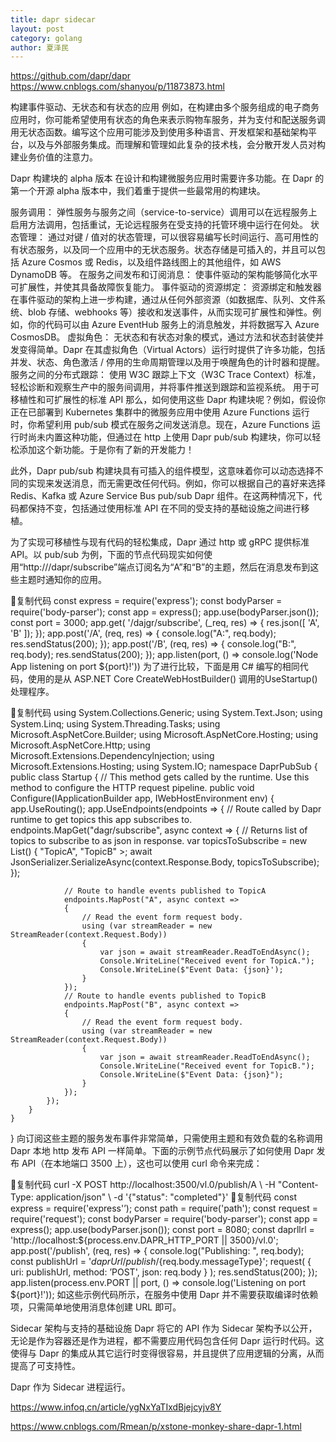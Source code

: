 ```yaml
---
title: dapr sidecar
layout: post
category: golang
author: 夏泽民
---
```

https://github.com/dapr/dapr
https://www.cnblogs.com/shanyou/p/11873873.html
<!-- more -->
构建事件驱动、无状态和有状态的应用
例如，在构建由多个服务组成的电子商务应用时，你可能希望使用有状态的角色来表示购物车服务，并为支付和配送服务调用无状态函数。编写这个应用可能涉及到使用多种语言、开发框架和基础架构平台，以及与外部服务集成。而理解和管理如此复杂的技术栈，会分散开发人员对构建业务价值的注意力。

Dapr 构建块的 alpha 版本
在设计和构建微服务应用时需要许多功能。在 Dapr 的第一个开源 alpha 版本中，我们着重于提供一些最常用的构建块。

服务调用： 弹性服务与服务之间（service-to-service）调用可以在远程服务上启用方法调用，包括重试，无论远程服务在受支持的托管环境中运行在何处。
状态管理： 通过对键 / 值对的状态管理，可以很容易编写长时间运行、高可用性的有状态服务，以及同一个应用中的无状态服务。状态存储是可插入的，并且可以包括 Azure Cosmos 或 Redis，以及组件路线图上的其他组件，如 AWS DynamoDB 等。
在服务之间发布和订阅消息： 使事件驱动的架构能够简化水平可扩展性，并使其具备故障恢复能力。
事件驱动的资源绑定： 资源绑定和触发器在事件驱动的架构上进一步构建，通过从任何外部资源（如数据库、队列、文件系统、blob 存储、webhooks 等）接收和发送事件，从而实现可扩展性和弹性。例如，你的代码可以由 Azure EventHub 服务上的消息触发，并将数据写入 Azure CosmosDB。
虚拟角色： 无状态和有状态对象的模式，通过方法和状态封装使并发变得简单。Dapr 在其虚拟角色（Virtual Actors）运行时提供了许多功能，包括并发、状态、角色激活 / 停用的生命周期管理以及用于唤醒角色的计时器和提醒。
服务之间的分布式跟踪： 使用 W3C 跟踪上下文（W3C Trace Context）标准，轻松诊断和观察生产中的服务间调用，并将事件推送到跟踪和监视系统。
用于可移植性和可扩展性的标准 API
那么，如何使用这些 Dapr 构建块呢？例如，假设你正在已部署到 Kubernetes 集群中的微服务应用中使用 Azure Functions 运行时，你希望利用 pub/sub 模式在服务之间发送消息。现在，Azure Functions 运行时尚未内置这种功能，但通过在 http 上使用 Dapr pub/sub 构建块，你可以轻松添加这个新功能。于是你有了新的开发能力！

此外，Dapr pub/sub 构建块具有可插入的组件模型，这意味着你可以动态选择不同的实现来发送消息，而无需更改任何代码。例如，你可以根据自己的喜好来选择 Redis、Kafka 或 Azure Service Bus pub/sub Dapr 组件。在这两种情况下，代码都保持不变，包括通过使用标准 API 在不同的受支持的基础设施之间进行移植。

为了实现可移植性与现有代码的轻松集成，Dapr 通过 http 或 gRPC 提供标准 API。以 pub/sub 为例，下面的节点代码现实如何使用“http://<myappaddress>/dapr/subscribe”端点订阅名为“A”和“B”的主题，然后在消息发布到这些主题时通知你的应用。

复制代码
const express = require('express');
const bodyParser = require('body-parser');
const app = express();
app.use(bodyParser.json());
const port = 3000;
app.get( '/dajgr/subscribe', (_req, res) => {
    res.json([
        'A',
        'B'
    ]);
});
app.post('/A', (req, res) => {
    console.log("A:", req.body);
    res.sendStatus(200);
});
app.post('/B', (req, res) => {
    console.log("B:", req.body);
    res.sendStatus(200);
});
app.listen(port, () => console.log('Node App listening on port ${port}!'))
为了进行比较，下面是用 C# 编写的相同代码，使用的是从 ASP.NET Core CreateWebHostBuilder() 调用的UseStartup() 处理程序。

复制代码
using System.Collections.Generic;
using System.Text.Json;
using System.Linq;
using System.Threading.Tasks;
using Microsoft.AspNetCore.Builder;
using Microsoft.AspNetCore.Hosting;
using Microsoft.AspNetCore.Http;
using Microsoft.Extensions.Dependencylnjection;
using Microsoft.Extensions.Hosting;
using System.IO;
namespace DaprPubSub
{
    public class Startup
    {
        // This method gets called by the runtime. Use this method to configure the HTTP request pipeline.
        public void Configure(IApplicationBuilder app, IWebHostEnvironment env)
        {
            app.UseRouting();
            app.UseEndpoints(endpoints =>
            {
                // Route called by Dapr runtime to get topics this app subscribes to.
                endpoints.MapGet("dagr/subscribe", async context =>
                {
                    // Returns list of topics to subscribe to as json in response.
                    var topicsToSubscribe = new List<string>() { "TopicA", "TopicB" >;
                    await JsonSerializer.SerializeAsync(context.Response.Body, topicsToSubscribe);
                });
                
                // Route to handle events published to TopicA
                endpoints.MapPost("A", async context =>
                {
                    // Read the event form request body.
                    using (var streamReader = new StreamReader(context.Request.Body))
                    {
                        var json = await streamReader.ReadToEndAsync();
                        Console.WriteLine("Received event for TopicA.");
                        Console.WriteLine($"Event Data: {json}');
                    }
                });
                // Route to handle events published to TopicB
                endpoints.MapPost("B", async context =>
                {
                    // Read the event form request body.
                    using (var streamReader = new StreamReader(context.Request.Body))
                    {
                        var json = await streamReader.ReadToEndAsync();
                        Console.WriteLine("Received event for TopicB.");
                        Console.WriteLine($"Event Data: {json}");
                    }
                });
            });
        }
    }
}
向订阅这些主题的服务发布事件非常简单，只需使用主题和有效负载的名称调用 Dapr 本地 http 发布 API 一样简单。下面的示例节点代码展示了如何使用 Dapr 发布 API（在本地端口 3500 上），这也可以使用 curl 命令来完成：

复制代码
curl -X POST http://localhost:3500/vl.0/publish/A \ -H "Content-Type: application/json" \ -d '{"status": "completed"}'
复制代码
const express = require('express'’);
const path = require('path');
const request = require('request');
const bodyParser = require('body-parser');
const app = express();
app.use(bodyParser.json());
const port = 8080;
const daprllrl = 'http://localhost:${process.env.DAPR_HTTP_PORT || 3500}/vl.0';
app.post('/publish', (req, res) => {
    console.log("Publishing: ", req.body);
    const publishUrl = '${daprUrl}/publish/${req.body.messageType}';
    request( { uri: publishUrl, method: ’POST', json: req.body } );
    res.sendStatus(200);
});
app.listen(process.env.PORT || port, () => console.log('Listening on port ${port}!'));
如这些示例代码所示，在服务中使用 Dapr 并不需要获取编译时依赖项，只需简单地使用消息体创建 URL 即可。

Sidecar 架构与支持的基础设施
Dapr 将它的 API 作为 Sidecar 架构予以公开，无论是作为容器还是作为进程，都不需要应用代码包含任何 Dapr 运行时代码。这使得与 Dapr 的集成从其它运行时变得很容易，并且提供了应用逻辑的分离，从而提高了可支持性。

Dapr 作为 Sidecar 进程运行。

https://www.infoq.cn/article/ygNxYaTIxdBjejcyjv8Y

https://www.cnblogs.com/Rmean/p/xstone-monkey-share-dapr-1.html
